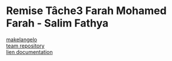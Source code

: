 # Remise Tâche3 Farah Mohamed Farah - Salim Fathya

[makelangelo](https://github.com/umontreal-diro/IFT3913/blob/main/cas-etude.md#makelangelo) <br> 
[team repository](https://github.com/FaraDuMatin/Makelangelo-software)  <br> 
[lien documentation](https://github.com/FaraDuMatin/Makelangelo-software/blob/master/Documentation-T%C3%A2che3.pdf)  <br> 



